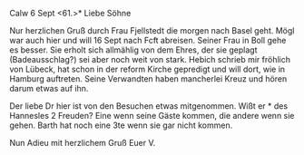  Calw 6 Sept <61.>*
Liebe Söhne

Nur herzlichen Gruß durch Frau Fjellstedt die morgen nach Basel geht. Mögl war auch hier und will 16 Sept nach Fcft abreisen. Seiner Frau in Boll gehe es besser. Sie erholt sich allmählig von dem Ehres, der sie geplagt (Badeausschlag?) sei aber noch weit von stark. Hebich schrieb mir fröhlich von Lübeck, hat schon in der reform Kirche gepredigt und will dort, wie in Hamburg auftreten. Seine Verwandten haben mancherlei Kreuz und hören darum etwas auf ihn.

Der liebe Dr hier ist von den Besuchen etwas mitgenommen. Wißt er <ihr>* des Hannesles 2 Freuden? Eine wenn seine Gäste kommen, die andere wenn sie gehen. Barth hat noch eine 3te wenn sie gar nicht kommen.

Nun Adieu mit herzlichem Gruß
 Euer V.
